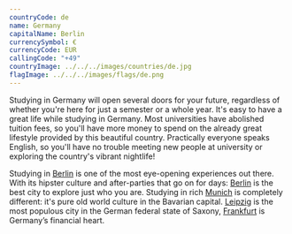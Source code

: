 ```yaml
---
countryCode: de
name: Germany
capitalName: Berlin
currencySymbol: €
currencyCode: EUR
callingCode: "+49"
countryImage: ../../../images/countries/de.jpg
flagImage: ../../../images/flags/de.png
---
```


Studying in Germany will open several doors for your future, regardless of whether you're here for just a semester or a whole year. It's easy to have a great life while studying in Germany. Most universities have abolished tuition fees, so you'll have more money to spend on the already great lifestyle provided by this beautiful country. Practically everyone speaks English, so you'll have no trouble meeting new people at university or exploring the country's vibrant nightlife!

Studying in <a href="/accommodation/berlin">Berlin</a> is one of the most eye-opening experiences out there. With its hipster culture and after-parties that go on for days: <a href="/accommodation/berlin">Berlin</a> is the best city to explore just who you are. Studying in rich <a href="/accommodation/munich">Munich</a> is completely different: it's pure old world culture in the Bavarian capital. <a href="/accommodation/leipzig" title="Leipzig">Leipzig</a> is the most populous city in the German federal state of Saxony,  <a href="/accommodation/frankfurt" title="Frankfurt">Frankfurt</a> is Germany’s financial heart.
